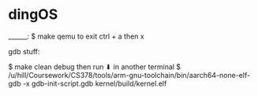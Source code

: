 # dingOS


______:
$ make qemu
to exit
ctrl + a then x 

gdb stuff: 

$ make clean debug
then run ⬇ in another terminal
$ /u/hill/Coursework/CS378/tools/arm-gnu-toolchain/bin/aarch64-none-elf-gdb -x gdb-init-script.gdb kernel/build/kernel.elf

